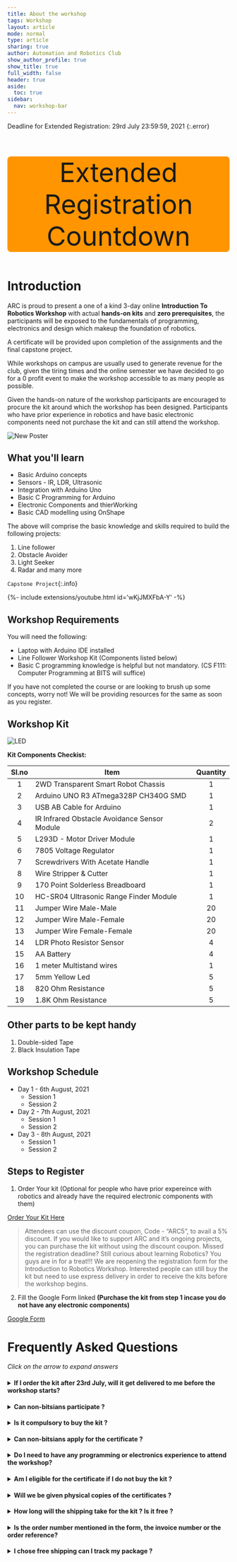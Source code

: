 ```yaml
---
title: About the workshop
tags: Workshop
layout: article
mode: normal
type: article
sharing: true
author: Automation and Robotics Club
show_author_profile: true
show_title: true
full_width: false
header: true
aside:
  toc: true
sidebar:
  nav: workshop-bar	
---
```

Deadline for Extended Registration:  29rd July 23:59:59, 2021
{:.error}

<div class="countdown"> 
<p>Extended Registration Countdown</p>
<p id="demo"></p>
</div>

<script>
// Set the date we're counting down to
var countDownDate = new Date("Jul 29, 2021 23:59:59").getTime();

// Update the count down every 1 second
var x = setInterval(function() {

  // Get today's date and time
  var now = new Date().getTime();
    
  // Find the distance between now and the count down date
  var distance = countDownDate - now;
    
  // Time calculations for days, hours, minutes and seconds
  var days = Math.floor(distance / (1000 * 60 * 60 * 24));
  var hours = Math.floor((distance % (1000 * 60 * 60 * 24)) / (1000 * 60 * 60));
  var minutes = Math.floor((distance % (1000 * 60 * 60)) / (1000 * 60));
  var seconds = Math.floor((distance % (1000 * 60)) / 1000);
    
  // Output the result in an element with id="demo"
  document.getElementById("demo").innerHTML = days + "d " + hours + "h "
  + minutes + "m " + seconds + "s ";
    
  // If the count down is over, write some text 
  if (distance < 0) {
    clearInterval(x);
    document.getElementById("demo").innerHTML = "EXPIRED";
  }
}, 1000);
</script>

<style>
.countdown {
  text-align: center;
  font-size: 60px;
  margin-top: 0px;
  background-color: #FF9500;
  border-radius: 8px;
}
</style>



# Introduction
ARC is proud to present a one of a kind 3-day online **Introduction To Robotics Workshop** with actual **hands-on kits** and **zero prerequisites**, the participants will be exposed to the fundamentals of programming, electronics and design which makeup the foundation of robotics.

A certificate will be provided upon completion of the assignments and the final capstone project.  

While workshops on campus are usually used to generate revenue for the club, given the tiring times and the online semester we have decided to go for a 0 profit event to make the workshop accessible to as many people as possible.

Given the hands-on nature of the workshop participants are encouraged to procure the kit around which the workshop has been designed. Participants who have prior experience in robotics and have basic electronic components need not purchase the kit and can still attend the workshop. 


<img src="{{site.baseurl}}/assets/images/resources/Day 0/Black and Red Playful TechIT Landscape Bi-Fold Brochure.png" alt="New Poster" width=auto height=auto>


## What you'll learn
- Basic Arduino concepts
- Sensors - IR, LDR, Ultrasonic
- Integration with Arduino Uno
- Basic C Programming for Arduino
- Electronic Components and thierWorking
- Basic CAD modelling using OnShape

The above will comprise the basic knowledge and skills required to build the following projects:

1. Line follower
2. Obstacle Avoider
3. Light Seeker
4. Radar and many more

`Capstone Project`{:.info}
<div>{%- include extensions/youtube.html id='wKjJMXFbA-Y' -%}</div>

## Workshop Requirements
You will need the following:
- Laptop with Arduino IDE installed
- Line Follower Workshop Kit (Components listed below)
- Basic C programming knowledge is helpful but not mandatory. (CS F111: Computer Programming at BITS will suffice)

If you have not completed the course or are looking to brush up some concepts, worry not! We will be providing resources for the same as soon as you register.

## Workshop Kit

<img src="{{site.baseurl}}/assets/images/resources/Day 0/kit.jpg" alt="LED" width=auto height=auto>


**Kit Components Checkist:** 

| Sl.no | Item                                         | Quantity |
|:-----:|----------------------------------------------|:--------:|
|   1   | 2WD Transparent Smart Robot Chassis          |     1    |
|   2   | Arduino UNO R3 ATmega328P CH340G SMD         |     1    |
|   3   | USB AB Cable for Arduino                     |     1    |
|   4   | IR Infrared Obstacle Avoidance Sensor Module |     2    |
|   5   | L293D - Motor Driver Module                  |     1    |
|   6   | 7805 Voltage Regulator                       |     1    |
|   7   | Screwdrivers With Acetate Handle             |     1    |
|   8   | Wire Stripper & Cutter                       |     1    |
|   9   | 170 Point Solderless Breadboard              |     1    |
|   10  | HC-SR04 Ultrasonic Range Finder Module       |     1    |
|   11  | Jumper Wire Male-Male                        |    20    |
|   12  | Jumper Wire Male-Female                      |    20    |
|   13  | Jumper Wire Female-Female                    |    20    |
|   14  | LDR Photo Resistor Sensor                    |     4    |
|   15  | AA Battery	                                 |     4    |
|   16  | 1 meter Multistand wires                     |     1    |
|   17  | 5mm Yellow Led                               |     5    |
|   18  | 820 Ohm Resistance                           |     5    |
|   19  | 1.8K Ohm Resistance                          |     5    |


## Other parts to be kept handy 

1. Double-sided Tape
2. Black Insulation Tape

## Workshop Schedule 
- Day 1 - 6th August, 2021
  - Session 1
  - Session 2
- Day 2 - 7th August, 2021
  - Session 1
  - Session 2
- Day 3 - 8th August, 2021
  - Session 1
  - Session 2 

## Steps to Register 

1) Order Your kit (Optional for people who have prior expereince with robotics and already have the required electronic components with them)


<a class="button button--primary button--rounded button--xl" href="https://rees52.com/chasis/5105-2wd-transparent-smart-motor-robot-car-chassis-kit-with-arduino-board-kt1339">Order Your Kit Here</a>

>Attendees can use the discount coupon, Code - “ARC5”, to avail a 5% discount. If you would like to support ARC and it’s ongoing projects, you can purchase the kit without using the discount coupon.
>Missed the registration deadline? Still curious about learning Robotics? You guys are in for a treat!!! We are reopening the registration form for the Introduction to Robotics Workshop. Interested people can still buy the kit but need to use express delivery in order to receive the kits before the workshop begins.

2) Fill the Google Form linked **(Purchase the kit from step 1 incase you do not have any electronic components)**



<a class="button button--primary button--rounded button--xl" href="https://forms.gle/94hF4R5tGgKZiAfK9">Google Form</a>




# Frequently Asked Questions 
_Click on the arrow to expand answers_

<h4><details>
  <summary>If I order the kit after 23rd July, will it get delivered to me before the workshop starts?</summary>
  Yes, you can get the kit delivered to you in time (3-4 days) using the "Express Delivery" option. Note that the express delivery will cost you an additional ₹200
</details></h4>  
  
  
<h4><details>
  <summary>Can non-bitsians participate ?</summary>
  Yes, anyone can participate
</details></h4>

<h4><details>
  <summary>Is it compulsory to buy the kit ?</summary>
  No, people can register for the workshop even without buying a kit. This flexibility is intended for people who are experienced with robotics and have the required electronic components with them 
</details></h4>

<h4><details>
  <summary>Can non-bitsians apply for the certificate ?</summary>
  Yes, all the participants are eligible for certificates given that they complete the assignments and the final capstone project
</details></h4>

<h4><details>
  <summary>Do I need to have any programming or electronics experience to attend the workshop?</summary>
  No, All the required topics from programming, electronics and design will be taught from the fundamentals  
</details></h4>

<h4><details>
  <summary>Am I eligible for the certificate if I do not buy the kit ?</summary>
  As long as you finish all the assignmnets and capstone project you will be eligible for the certificate
</details></h4>

<h4><details>
  <summary>Will we be given physical copies of the certificates ?</summary>
  No, The certificates will be electronically mailed to you after the end of the workshop  
</details></h4>

<h4><details>
  <summary>How long will the shipping take for the kit ? Is it free ?</summary>
  There are many shipping options to choose from the free shipping option takes around 12-14 days (max). Other paid options will expedite the delivery process 
</details></h4>

<h4><details>
  <summary>Is the order number mentioned in the form, the invoice number or the order reference?</summary>
  It refers to the order reference
</details></h4>

<h4><details>
  <summary>I chose free shipping can I track my package ?</summary>
  Yes, you can track your package even with free shipping
</details></h4>




